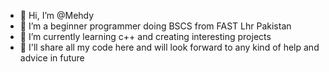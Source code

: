 - 👋 Hi, I’m @Mehdy
- 👀 I’m a beginner programmer doing BSCS from FAST Lhr Pakistan
- 🌱 I’m currently learning c++ and creating interesting projects
- 💞️ I'll share all my code here and will look forward to any kind of help and advice in future
